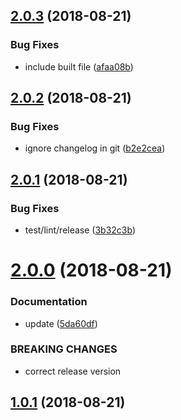 ## [2.0.3](https://github.com/tipeio/tipe-ui/compare/v2.0.2...v2.0.3) (2018-08-21)


### Bug Fixes

* include built file ([afaa08b](https://github.com/tipeio/tipe-ui/commit/afaa08b))

## [2.0.2](https://github.com/tipeio/tipe-ui/compare/v2.0.1...v2.0.2) (2018-08-21)


### Bug Fixes

* ignore changelog in git ([b2e2cea](https://github.com/tipeio/tipe-ui/commit/b2e2cea))

## [2.0.1](https://github.com/tipeio/tipe-ui/compare/v2.0.0...v2.0.1) (2018-08-21)


### Bug Fixes

* test/lint/release ([3b32c3b](https://github.com/tipeio/tipe-ui/commit/3b32c3b))

# [2.0.0](https://github.com/tipeio/tipe-ui/compare/v1.0.1...v2.0.0) (2018-08-21)


### Documentation

* update ([5da60df](https://github.com/tipeio/tipe-ui/commit/5da60df))


### BREAKING CHANGES

* correct release version

## [1.0.1](https://github.com/tipeio/tipe-ui/compare/v1.0.0...v1.0.1) (2018-08-21)
